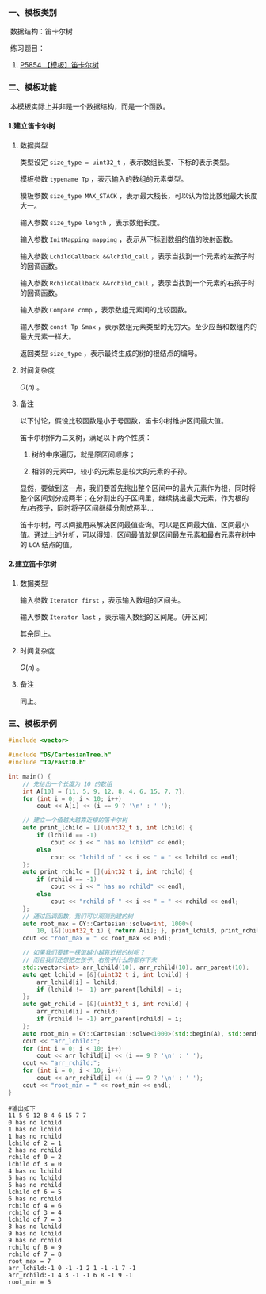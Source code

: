 ### 一、模板类别

​	数据结构：笛卡尔树

​	练习题目：

1. [P5854 【模板】笛卡尔树](https://www.luogu.com.cn/problem/P5854)

### 二、模板功能

​		本模板实际上并非是一个数据结构，而是一个函数。

#### 1.建立笛卡尔树

1. 数据类型

   类型设定 `size_type = uint32_t` ，表示数组长度、下标的表示类型。

   模板参数 `typename Tp` ，表示输入的数组的元素类型。

   模板参数 `size_type MAX_STACK` ，表示最大栈长，可以认为恰比数组最大长度大一。

   输入参数 `size_type length` ，表示数组长度。

   输入参数 `InitMapping mapping` ，表示从下标到数组的值的映射函数。

   输入参数 `LchildCallback &&lchild_call` ，表示当找到一个元素的左孩子时的回调函数。

   输入参数 `RchildCallback &&rchild_call` ，表示当找到一个元素的右孩子时的回调函数。 

   输入参数 `Compare comp` ，表示数组元素间的比较函数。
   
   输入参数 `const Tp &max` ，表示数组元素类型的无穷大。至少应当和数组内的最大元素一样大。

   返回类型 `size_type` ，表示最终生成的树的根结点的编号。

2. 时间复杂度

   $O(n)$ 。

3. 备注

   以下讨论，假设比较函数是小于号函数，笛卡尔树维护区间最大值。

   笛卡尔树作为二叉树，满足以下两个性质：

   1. 树的中序遍历，就是原区间顺序；

   2. 相邻的元素中，较小的元素总是较大的元素的子孙。

   显然，要做到这一点，我们要首先挑出整个区间中的最大元素作为根，同时将整个区间划分成两半；在分割出的子区间里，继续挑出最大元素，作为根的左/右孩子，同时将子区间继续分割成两半...

   笛卡尔树，可以间接用来解决区间最值查询。可以是区间最大值、区间最小值。通过上述分析，可以得知，区间最值就是区间最左元素和最右元素在树中的 `LCA` 结点的值。


#### 2.建立笛卡尔树

1. 数据类型

   输入参数 `Iterator first` ，表示输入数组的区间头。

   输入参数 `Iterator last` ，表示输入数组的区间尾。（开区间）

   其余同上。

2. 时间复杂度

   $O(n)$ 。

3. 备注

   同上。

### 三、模板示例

```c++
#include <vector>

#include "DS/CartesianTree.h"
#include "IO/FastIO.h"

int main() {
    // 先给出一个长度为 10 的数组
    int A[10] = {11, 5, 9, 12, 8, 4, 6, 15, 7, 7};
    for (int i = 0; i < 10; i++)
        cout << A[i] << (i == 9 ? '\n' : ' ');

    // 建立一个值越大越靠近根的笛卡尔树
    auto print_lchild = [](uint32_t i, int lchild) {
        if (lchild == -1)
            cout << i << " has no lchild" << endl;
        else
            cout << "lchild of " << i << " = " << lchild << endl;
    };
    auto print_rchild = [](uint32_t i, int rchild) {
        if (rchild == -1)
            cout << i << " has no rchild" << endl;
        else
            cout << "rchild of " << i << " = " << rchild << endl;
    };
    // 通过回调函数，我们可以观测到建的树
    auto root_max = OY::Cartesian::solve<int, 1000>(
        10, [&](uint32_t i) { return A[i]; }, print_lchild, print_rchild);
    cout << "root_max = " << root_max << endl;

    // 如果我们要建一棵值越小越靠近根的树呢？
    // 而且我们还想把左孩子、右孩子什么的都存下来
    std::vector<int> arr_lchild(10), arr_rchild(10), arr_parent(10);
    auto get_lchild = [&](uint32_t i, int lchild) {
        arr_lchild[i] = lchild;
        if (lchild != -1) arr_parent[lchild] = i;
    };
    auto get_rchild = [&](uint32_t i, int rchild) {
        arr_rchild[i] = rchild;
        if (rchild != -1) arr_parent[rchild] = i;
    };
    auto root_min = OY::Cartesian::solve<1000>(std::begin(A), std::end(A), get_lchild, get_rchild, std::greater<int>(), 0);
    cout << "arr_lchild:";
    for (int i = 0; i < 10; i++)
        cout << arr_lchild[i] << (i == 9 ? '\n' : ' ');
    cout << "arr_rchild:";
    for (int i = 0; i < 10; i++)
        cout << arr_rchild[i] << (i == 9 ? '\n' : ' ');
    cout << "root_min = " << root_min << endl;
}
```

```
#输出如下
11 5 9 12 8 4 6 15 7 7
0 has no lchild
1 has no lchild
1 has no rchild
lchild of 2 = 1
2 has no rchild
rchild of 0 = 2
lchild of 3 = 0
4 has no lchild
5 has no lchild
5 has no rchild
lchild of 6 = 5
6 has no rchild
rchild of 4 = 6
rchild of 3 = 4
lchild of 7 = 3
8 has no lchild
9 has no lchild
9 has no rchild
rchild of 8 = 9
rchild of 7 = 8
root_max = 7
arr_lchild:-1 0 -1 -1 2 1 -1 -1 7 -1
arr_rchild:-1 4 3 -1 -1 6 8 -1 9 -1
root_min = 5

```

